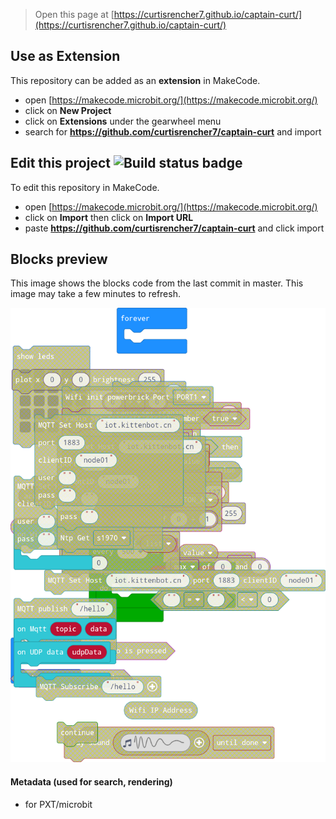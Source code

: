 
> Open this page at [https://curtisrencher7.github.io/captain-curt/](https://curtisrencher7.github.io/captain-curt/)

## Use as Extension

This repository can be added as an **extension** in MakeCode.

* open [https://makecode.microbit.org/](https://makecode.microbit.org/)
* click on **New Project**
* click on **Extensions** under the gearwheel menu
* search for **https://github.com/curtisrencher7/captain-curt** and import

## Edit this project ![Build status badge](https://github.com/curtisrencher7/captain-curt/workflows/MakeCode/badge.svg)

To edit this repository in MakeCode.

* open [https://makecode.microbit.org/](https://makecode.microbit.org/)
* click on **Import** then click on **Import URL**
* paste **https://github.com/curtisrencher7/captain-curt** and click import

## Blocks preview

This image shows the blocks code from the last commit in master.
This image may take a few minutes to refresh.

![A rendered view of the blocks](https://github.com/curtisrencher7/captain-curt/raw/master/.github/makecode/blocks.png)

#### Metadata (used for search, rendering)

* for PXT/microbit
<script src="https://makecode.com/gh-pages-embed.js"></script><script>makeCodeRender("{{ site.makecode.home_url }}", "{{ site.github.owner_name }}/{{ site.github.repository_name }}");</script>
